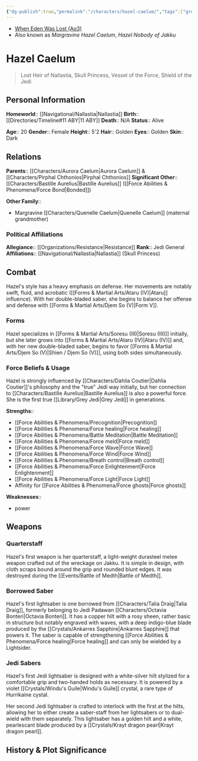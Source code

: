 ```yaml
---
{"dg-publish":true,"permalink":"/characters/hazel-caelum/","tags":["greyjedi","resistance","princess","formiii","formiv","formv","forcesensitive","unfinished"]}
---
```


- [When Eden Was Lost (Ao3)](https://archiveofourown.org/works/19334440/chapters/45992584)
- Also known as *Margravine Hazel Caelum*, *Hazel Nobody of Jakku*
# Hazel Caelum
>Lost Heir of Nallastia, Skull Princess, Vessel of the Force, Shield of the Jedi

## Personal Information

**Homeworld**::  [[Navigational/Nallastia\|Nallastia]]
**Birth**::  [[Directories/Timeline#11 ABY\|11 ABY]]
**Death**::  N/A
**Status**::  Alive

**Age**::  20
**Gender**::  Female
**Height**::  5'2
**Hair**::  Golden
**Eyes**::  Golden
**Skin**::  Dark
## Relations

**Parents**:: [[Characters/Aurora Caelum\|Aurora Caelum]] & [[Characters/Pirphal Chthonios\|Pirphal Chthonios]]
**Significant Other**:: [[Characters/Bastille Aurelius\|Bastille Aurelius]] ([[Force Abilities & Phenomena/Force Bond\|Bonded]])

**Other Family**::
- Margravine [[Characters/Quenelle Caelum\|Quenelle Caelum]] (maternal grandmother)

### Political Affiliations

**Allegiance**::  [[Organizations/Resistance\|Resistance]]
**Rank**::  Jedi General
**Affiliations**::  [[Navigational/Nallastia\|Nallastia]] (Skull Princess)

## Combat

Hazel's style has a heavy emphasis on defense. Her movements are notably swift, fluid, and acrobatic ([[Forms & Martial Arts/Ataru (IV)\|Ataru]] influence). With her double-bladed saber, she begins to balance her offense and defense with [[Forms & Martial Arts/Djem So (V)\|Form V]]. 

### Forms

Hazel specializes in [[Forms & Martial Arts/Soresu (III)\|Soresu (III)]] initially, but she later grows into [[Forms & Martial Arts/Ataru (IV)\|Ataru (IV)]] and, with her new double-bladed saber, begins to favor [[Forms & Martial Arts/Djem So (V)\|Shien / Djem So (V)]], using both sides simultaneously. 

### Force Beliefs & Usage

Hazel is strongly influenced by [[Characters/Dahlia Coutier\|Dahlia Coutier]]'s philosophy and the "true" Jedi way initially, but her connection to [[Characters/Bastille Aurelius\|Bastille Aurelius]] is also a powerful force. She is the first true [[Library/Grey Jedi\|Grey Jedi]] in generations. 

**Strengths**::
- [[Force Abilities & Phenomena/Precognition\|Precognition]]
- [[Force Abilities & Phenomena/Force healing\|Force healing]]
- [[Force Abilities & Phenomena/Battle Meditation\|Battle Meditation]]
- [[Force Abilities & Phenomena/Force meld\|Force meld]]
- [[Force Abilities & Phenomena/Force Wave\|Force Wave]]
- [[Force Abilities & Phenomena/Force Wind\|Force Wind]]
- [[Force Abilities & Phenomena/Breath control\|Breath control]]
- [[Force Abilities & Phenomena/Force Enlightenment\|Force Enlightenment]]
- [[Force Abilities & Phenomena/Force Light\|Force Light]] 
- Affinity for [[Force Abilities & Phenomena/Force ghosts\|Force ghosts]] 

**Weaknesses**::
- power

## Weapons

### Quarterstaff

Hazel's first weapon is her quarterstaff, a light-weight durasteel melee weapon crafted out of the wreckage on Jakku. It is simple in design, with cloth scraps bound around the grip and rounded blunt edges. It was destroyed during the [[Events/Battle of Medth\|Battle of Medth]].

### Borrowed Saber

Hazel's first lightsaber is one borrowed from [[Characters/Talia Draig\|Talia Draig]], formerly belonging to Jedi Padawan [[Characters/Octavia Bonteri\|Octavia Bonteri]]. It has a copper hilt with a rosy sheen, rather basic in structure but notably engraved with waves, with a deep indigo-blue blade produced by the [[Crystals/Ankarres Sapphire\|Ankarres Sapphire]] that powers it. The saber is capable of strengthening [[Force Abilities & Phenomena/Force healing\|Force healing]] and can only be wielded by a Lightsider.

### Jedi Sabers

Hazel's first Jedi lightsaber is designed with a white-silver hilt stylized for a comfortable grip and two-handed holds as necessary. It is powered by a violet [[Crystals/Windu's Guile\|Windu's Guile]] crystal, a rare type of Hurrikaine cystal. 

Her second Jedi lightsaber is crafted to interlock with the first at the hilts, allowing her to either create a saber-staff from her lightsabers or to dual-wield with them separately. This lightsaber has a golden hilt and a white, pearlescant blade produced by a [[Crystals/Krayt dragon pearl\|Krayt dragon pearl]]. 

## History & Plot Significance


